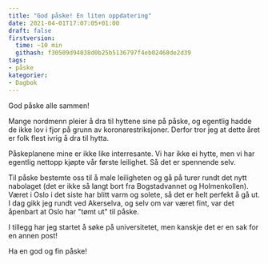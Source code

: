 ```yaml
---
title: "God påske! En liten oppdatering"
date: 2021-04-01T17:07:05+01:00
draft: false
firstversion:
  time: ~10 min
  githash: f30509d94038d0b25b5136797f4eb02468de2d39
tags:
- påske
kategorier:
- Dagbok
---
```


God påske alle sammen!

Mange nordmenn pleier å dra til hyttene sine på påske, og egentlig hadde de ikke lov i fjor på grunn av koronarestriksjoner. Derfor tror jeg at dette året er folk flest ivrig å dra til hytta.

Påskeplanene mine er ikke like interresante. Vi har ikke ei hytte, men vi har egentlig nettopp kjøpte vår første leilighet. Så det er spennende selv.

<!--more-->
Til påske bestemte oss til å male leiligheten og gå på turer rundt det nytt nabolaget (det er ikke så langt bort fra Bogstadvannet og Holmenkollen). Været i Oslo i det siste har blitt varm og solete, så det er helt perfekt å gå ut. I dag gikk jeg rundt ved Akerselva, og selv om var været fint, var det åpenbart at Oslo har "tømt ut" til påske.

I tillegg har jeg startet å søke på universitetet, men kanskje det er en sak for en annen post!

Ha en god og fin påske!  
